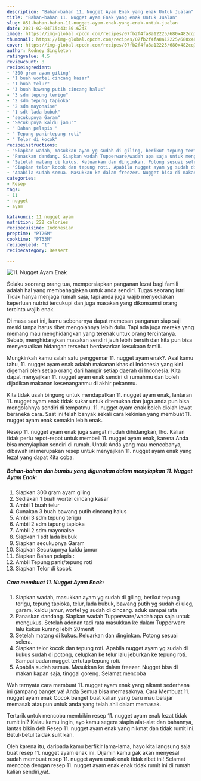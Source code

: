 ```yaml
---
description: "Bahan-bahan 11. Nugget Ayam Enak yang enak Untuk Jualan"
title: "Bahan-bahan 11. Nugget Ayam Enak yang enak Untuk Jualan"
slug: 851-bahan-bahan-11-nugget-ayam-enak-yang-enak-untuk-jualan
date: 2021-02-04T15:43:50.624Z
image: https://img-global.cpcdn.com/recipes/07fb2f4fa8a12225/680x482cq70/11-nugget-ayam-enak-foto-resep-utama.jpg
thumbnail: https://img-global.cpcdn.com/recipes/07fb2f4fa8a12225/680x482cq70/11-nugget-ayam-enak-foto-resep-utama.jpg
cover: https://img-global.cpcdn.com/recipes/07fb2f4fa8a12225/680x482cq70/11-nugget-ayam-enak-foto-resep-utama.jpg
author: Rodney Singleton
ratingvalue: 4.5
reviewcount: 8
recipeingredient:
- "300 gram ayam giling"
- "1 buah wortel cincang kasar"
- "1 buah telur"
- "3 buah bawang putih cincang halus"
- "3 sdm tepung terigu"
- "2 sdm tepung tapioka"
- "2 sdm mayonaise"
- "1 sdt lada bubuk"
- "secukupnya Garam"
- "Secukupnya kaldu jamur"
- " Bahan pelapis "
- " Tepung panirtepung roti"
- " Telor di kocok"
recipeinstructions:
- "Siapkan wadah, masukkan ayam yg sudah di giling, berikut tepung terigu, tepung tapioka, telur, lada bubuk, bawang putih yg sudah di uleg, garam, kaldu jamur, wortel yg sudah di cincang. aduk sampai rata"
- "Panaskan dandang. Siapkan wadah Tupperware/wadah apa saja untuk mengukus. Setelah adonan tadi rata masukkan ke dalam Tupperware lalu kukus kurang lebih 20menit"
- "Setelah matang di kukus. Keluarkan dan dinginkan. Potong sesuai selera."
- "Siapkan telor kocok dan tepung roti. Apabila nugget ayam yg sudah di kukus sudah di potong, celupkan ke telur lalu jeburkan ke tepung roti. Sampai badan nugget tertutup tepung roti."
- "Apabila sudah semua. Masukkan ke dalam freezer. Nugget bisa di makan kapan saja, tinggal goreng. Selamat mencoba"
categories:
- Resep
tags:
- 11
- nugget
- ayam

katakunci: 11 nugget ayam 
nutrition: 222 calories
recipecuisine: Indonesian
preptime: "PT26M"
cooktime: "PT33M"
recipeyield: "1"
recipecategory: Dessert

---
```



![11. Nugget Ayam Enak](https://img-global.cpcdn.com/recipes/07fb2f4fa8a12225/680x482cq70/11-nugget-ayam-enak-foto-resep-utama.jpg)

Selaku seorang orang tua, mempersiapkan panganan lezat bagi famili adalah hal yang membahagiakan untuk anda sendiri. Tugas seorang istri Tidak hanya menjaga rumah saja, tapi anda juga wajib menyediakan keperluan nutrisi tercukupi dan juga masakan yang dikonsumsi orang tercinta wajib enak.

Di masa  saat ini, kamu sebenarnya dapat memesan panganan siap saji meski tanpa harus ribet mengolahnya lebih dulu. Tapi ada juga mereka yang memang mau menghidangkan yang terenak untuk orang tercintanya. Sebab, menghidangkan masakan sendiri jauh lebih bersih dan kita pun bisa menyesuaikan hidangan tersebut berdasarkan kesukaan famili. 



Mungkinkah kamu salah satu penggemar 11. nugget ayam enak?. Asal kamu tahu, 11. nugget ayam enak adalah makanan khas di Indonesia yang kini digemari oleh setiap orang dari hampir setiap daerah di Indonesia. Kita dapat menyajikan 11. nugget ayam enak sendiri di rumahmu dan boleh dijadikan makanan kesenanganmu di akhir pekanmu.

Kita tidak usah bingung untuk mendapatkan 11. nugget ayam enak, lantaran 11. nugget ayam enak tidak sukar untuk ditemukan dan juga anda pun bisa mengolahnya sendiri di tempatmu. 11. nugget ayam enak boleh diolah lewat beraneka cara. Saat ini telah banyak sekali cara kekinian yang membuat 11. nugget ayam enak semakin lebih enak.

Resep 11. nugget ayam enak juga sangat mudah dihidangkan, lho. Kalian tidak perlu repot-repot untuk membeli 11. nugget ayam enak, karena Anda bisa menyiapkan sendiri di rumah. Untuk Anda yang mau mencobanya, dibawah ini merupakan resep untuk menyajikan 11. nugget ayam enak yang lezat yang dapat Kita coba.

<!--inarticleads1-->

##### Bahan-bahan dan bumbu yang digunakan dalam menyiapkan 11. Nugget Ayam Enak:

1. Siapkan 300 gram ayam giling
1. Sediakan 1 buah wortel cincang kasar
1. Ambil 1 buah telur
1. Gunakan 3 buah bawang putih cincang halus
1. Ambil 3 sdm tepung terigu
1. Ambil 2 sdm tepung tapioka
1. Ambil 2 sdm mayonaise
1. Siapkan 1 sdt lada bubuk
1. Siapkan secukupnya Garam
1. Siapkan Secukupnya kaldu jamur
1. Siapkan  Bahan pelapis :
1. Ambil  Tepung panir/tepung roti
1. Siapkan  Telor di kocok




<!--inarticleads2-->

##### Cara membuat 11. Nugget Ayam Enak:

1. Siapkan wadah, masukkan ayam yg sudah di giling, berikut tepung terigu, tepung tapioka, telur, lada bubuk, bawang putih yg sudah di uleg, garam, kaldu jamur, wortel yg sudah di cincang. aduk sampai rata
1. Panaskan dandang. Siapkan wadah Tupperware/wadah apa saja untuk mengukus. Setelah adonan tadi rata masukkan ke dalam Tupperware lalu kukus kurang lebih 20menit
1. Setelah matang di kukus. Keluarkan dan dinginkan. Potong sesuai selera.
1. Siapkan telor kocok dan tepung roti. Apabila nugget ayam yg sudah di kukus sudah di potong, celupkan ke telur lalu jeburkan ke tepung roti. Sampai badan nugget tertutup tepung roti.
1. Apabila sudah semua. Masukkan ke dalam freezer. Nugget bisa di makan kapan saja, tinggal goreng. Selamat mencoba




Wah ternyata cara membuat 11. nugget ayam enak yang nikamt sederhana ini gampang banget ya! Anda Semua bisa memasaknya. Cara Membuat 11. nugget ayam enak Cocok banget buat kalian yang baru mau belajar memasak ataupun untuk anda yang telah ahli dalam memasak.

Tertarik untuk mencoba membikin resep 11. nugget ayam enak lezat tidak rumit ini? Kalau kamu ingin, ayo kamu segera siapin alat-alat dan bahannya, lantas bikin deh Resep 11. nugget ayam enak yang nikmat dan tidak rumit ini. Betul-betul taidak sulit kan. 

Oleh karena itu, daripada kamu berfikir lama-lama, hayo kita langsung saja buat resep 11. nugget ayam enak ini. Dijamin kamu gak akan menyesal sudah membuat resep 11. nugget ayam enak enak tidak ribet ini! Selamat mencoba dengan resep 11. nugget ayam enak enak tidak rumit ini di rumah kalian sendiri,ya!.

